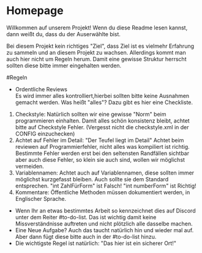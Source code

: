 # Homepage
Willkommen auf unserem Projekt!
Wenn du diese Readme lesen kannst, dann weißt du, dass du der Auserwählte bist.

Bei diesem Projekt kein richtiges "Ziel", dass Ziel ist es vielmehr Erfahrung zu sammeln und an diesem Projekt 
zu wachsen.
Allerdings kommt man auch hier nicht um Regeln herum. Damit eine gewisse Struktur herrscht sollten diese bitte 
immer eingehalten werden.


#Regeln
- Ordentliche Reviews
<br>Es wird immer alles kontrolliert,hierbei sollten bitte keine Ausnahmen gemacht werden. Was heißt "alles"?
Dazu gibt es hier eine Checkliste.
1. Checkstyle: Natürlich sollten wir eine gewisse "Norm" beim programmieren einhalten. Damit alles schön konsistenz 
bleibt, achtet bitte auf Checkstyle Fehler. (Vergesst nicht die checkstyle.xml in der CONFIG einzuchecken)
2. Achtet auf Fehler im Detail: "Der Teufel liegt im Detail" Achtet beim reviewen auf Programmierfehler,
nicht alles was kompiliert ist richtig. Bestimmte Fehler werden erst bei den seltensten Randfällen sichtbar aber
auch diese Fehler, so klein sie auch sind, wollen wir möglichst vermeiden.
3. Variablennamen: Achtet auch auf Variablennamen, diese sollten immer möglichst kurzgefasst bleiben. 
Auch sollte sie dem Standard entsprechen. "int ZahlFürForm" ist Falsch! "int numberForm" ist Richtig! 
4. Kommentare: Öffentliche Methoden müssen dokumentiert werden, in Englischer Sprache.

- Wenn Ihr an etwas bestimmtes Arbeit so kennzeichnet dies auf Discord unter dem Reiter #to-do-list. Das ist
wichtig damit keine Missverständnisse auftreten und nicht plötzlich alle dasselbe machen.
- Eine Neue Aufgabe? Auch das taucht natürlich hin und wieder mal auf. Aber dann fügt diese bitte auch
in der #to-do-list hinzu.
- Die wichtigste Regel ist natürlich: "Das hier ist ein sicherer Ort!"
